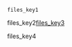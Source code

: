 ```ngMeta
files_key1
```

files_key2[files_key3](https://saral.navgurukul.org/course/99)


files_key4
